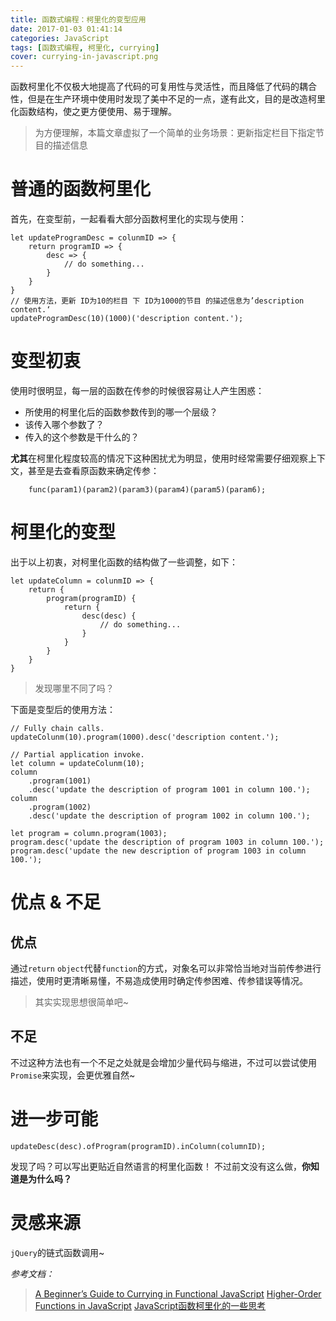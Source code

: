 ```yaml
---
title: 函数式编程：柯里化的变型应用
date: 2017-01-03 01:41:14
categories: JavaScript
tags: [函数式编程, 柯里化, currying]
cover: currying-in-javascript.png
---
```

函数柯里化不仅极大地提高了代码的可复用性与灵活性，而且降低了代码的耦合性，但是在生产环境中使用时发现了美中不足的一点，遂有此文，目的是改造柯里化函数结构，使之更方便使用、易于理解。
<!-- more -->

> 为方便理解，本篇文章虚拟了一个简单的业务场景：更新指定栏目下指定节目的描述信息

# 普通的函数柯里化
首先，在变型前，一起看看大部分函数柯里化的实现与使用：
```
let updateProgramDesc = colunmID => {
    return programID => {
        desc => {
            // do something...
        }
    }
}
// 使用方法，更新 ID为10的栏目 下 ID为1000的节目 的描述信息为’description content.‘
updateProgramDesc(10)(1000)('description content.');
```


# 变型初衷
使用时很明显，每一层的函数在传参的时候很容易让人产生困惑：
- 所使用的柯里化后的函数参数传到的哪一个层级？
- 该传入哪个参数了？
- 传入的这个参数是干什么的？

**尤其**在柯里化程度较高的情况下这种困扰尤为明显，使用时经常需要仔细观察上下文，甚至是去查看原函数来确定传参：
```
    func(param1)(param2)(param3)(param4)(param5)(param6);
```


# 柯里化的变型
出于以上初衷，对柯里化函数的结构做了一些调整，如下：
```
let updateColumn = colunmID => {
    return {
        program(programID) {
            return {
                desc(desc) {
                    // do something...
                }
            }
        }
    }
}
```
>发现哪里不同了吗？

下面是变型后的使用方法：
```
// Fully chain calls.
updateColunm(10).program(1000).desc('description content.');

// Partial application invoke.
let column = updateColunm(10);
column
    .program(1001)
    .desc('update the description of program 1001 in column 100.');
column
    .program(1002)
    .desc('update the description of program 1002 in column 100.');

let program = column.program(1003);
program.desc('update the description of program 1003 in column 100.');
program.desc('update the new description of program 1003 in column 100.');
```


# 优点 & 不足

## 优点
通过`return` `object`代替`function`的方式，对象名可以非常恰当地对当前传参进行描述，使用时更清晰易懂，不易造成使用时确定传参困难、传参错误等情况。
>其实实现思想很简单吧~

## 不足
不过这种方法也有一个不足之处就是会增加少量代码与缩进，不过可以尝试使用`Promise`来实现，会更优雅自然~


# 进一步可能
    updateDesc(desc).ofProgram(programID).inColumn(columnID);
发现了吗？可以写出更贴近自然语言的柯里化函数！
不过前文没有这么做，**你知道是为什么吗？**


# 灵感来源
`jQuery`的链式函数调用~

_参考文档：_
>[A Beginner’s Guide to Currying in Functional JavaScript](https://www.sitepoint.com/currying-in-functional-javascript/)
>[Higher-Order Functions in JavaScript](https://www.sitepoint.com/higher-order-functions-javascript/)
>[JavaScript函数柯里化的一些思考](http://www.cnblogs.com/pengchen/p/5434705.html)